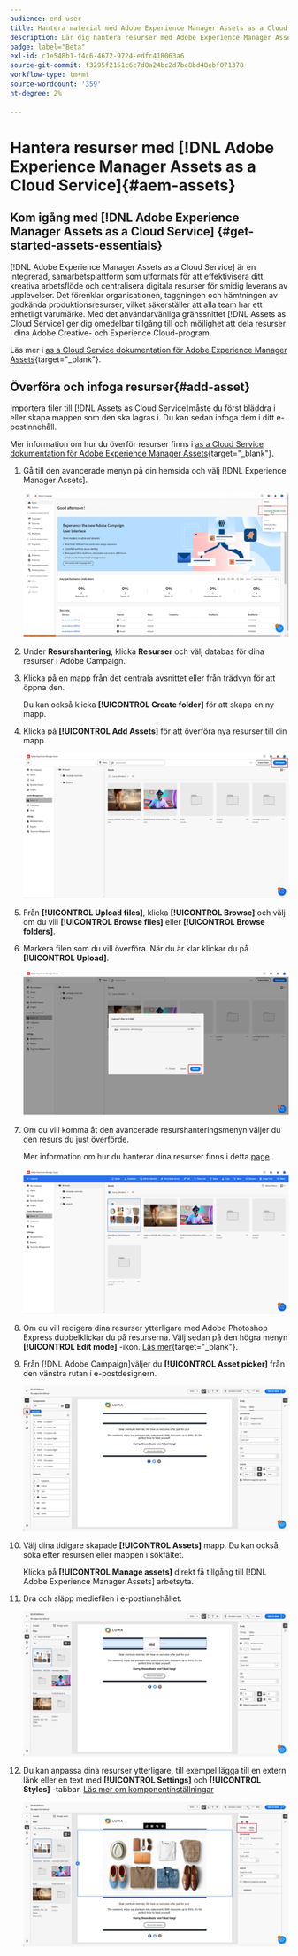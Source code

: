 ```yaml
---
audience: end-user
title: Hantera material med Adobe Experience Manager Assets as a Cloud Service
description: Lär dig hantera resurser med Adobe Experience Manager Assets as a Cloud Service
badge: label="Beta"
exl-id: c1e548b1-f4c6-4672-9724-edfc418063a6
source-git-commit: f3295f2151c6c7d8a24bc2d7bc8bd48ebf071378
workflow-type: tm+mt
source-wordcount: '359'
ht-degree: 2%

---
```


# Hantera resurser med [!DNL Adobe Experience Manager Assets as a Cloud Service]{#aem-assets}

## Kom igång med [!DNL Adobe Experience Manager Assets as a Cloud Service] {#get-started-assets-essentials}

[!DNL Adobe Experience Manager Assets as a Cloud Service] är en integrerad, samarbetsplattform som utformats för att effektivisera ditt kreativa arbetsflöde och centralisera digitala resurser för smidig leverans av upplevelser. Det förenklar organisationen, taggningen och hämtningen av godkända produktionsresurser, vilket säkerställer att alla team har ett enhetligt varumärke. Med det användarvänliga gränssnittet [!DNL Assets as Cloud Service] ger dig omedelbar tillgång till och möjlighet att dela resurser i dina Adobe Creative- och Experience Cloud-program.

Läs mer i [as a Cloud Service dokumentation för Adobe Experience Manager Assets](https://experienceleague.adobe.com/docs/experience-manager-cloud-service/content/assets/home.html){target="_blank"}.

## Överföra och infoga resurser{#add-asset}

Importera filer till [!DNL Assets as Cloud Service]måste du först bläddra i eller skapa mappen som den ska lagras i. Du kan sedan infoga dem i ditt e-postinnehåll.

Mer information om hur du överför resurser finns i [as a Cloud Service dokumentation för Adobe Experience Manager Assets](https://experienceleague.adobe.com/docs/experience-manager-cloud-service/content/assets/assets-view/add-delete-assets-view.html){target="_blank"}.

1. Gå till den avancerade menyn på din hemsida och välj [!DNL Experience Manager Assets].

   ![](assets/assets_1.png)

1. Under **Resurshantering**, klicka **Resurser** och välj databas för dina resurser i Adobe Campaign.

1. Klicka på en mapp från det centrala avsnittet eller från trädvyn för att öppna den.

   Du kan också klicka **[!UICONTROL Create folder]** för att skapa en ny mapp.

1. Klicka på **[!UICONTROL Add Assets]** för att överföra nya resurser till din mapp.

   ![](assets/assets_2.png)

1. Från **[!UICONTROL Upload files]**, klicka **[!UICONTROL Browse]** och välj om du vill **[!UICONTROL Browse files]** eller **[!UICONTROL Browse folders]**.

1. Markera filen som du vill överföra. När du är klar klickar du på **[!UICONTROL Upload]**.

   ![](assets/assets_3.png)

1. Om du vill komma åt den avancerade resurshanteringsmenyn väljer du den resurs du just överförde.

   Mer information om hur du hanterar dina resurser finns i detta [page](https://experienceleague.adobe.com/docs/experience-manager-cloud-service/content/assets/assets-view/manage-organize-assets-view.html).

   ![](assets/assets_4.png)

1. Om du vill redigera dina resurser ytterligare med Adobe Photoshop Express dubbelklickar du på resurserna. Välj sedan på den högra menyn **[!UICONTROL Edit mode]** -ikon. [Läs mer](https://experienceleague.adobe.com/docs/experience-manager-cloud-service/content/assets/assets-view/edit-images-assets-view.html#edit-using-express){target="_blank"}.

1. Från [!DNL Adobe Campaign]väljer du **[!UICONTROL Asset picker]** från den vänstra rutan i e-postdesignern.

   ![](assets/assets_6.png)

1. Välj dina tidigare skapade **[!UICONTROL Assets]** mapp. Du kan också söka efter resursen eller mappen i sökfältet.

   Klicka på  **[!UICONTROL Manage assets]** direkt få tillgång till [!DNL Adobe Experience Manager Assets] arbetsyta.

1. Dra och släpp mediefilen i e-postinnehållet.

   ![](assets/assets_5.png)

1. Du kan anpassa dina resurser ytterligare, till exempel lägga till en extern länk eller en text med **[!UICONTROL Settings]** och **[!UICONTROL Styles]** -tabbar. [Läs mer om komponentinställningar](../email/content-components.md)

   ![](assets/assets_7.png)
